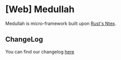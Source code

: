 # [Web] Medullah 
Medullah is micro-framework built upon [Rust's Ntex](https://ntex.rs).

## ChangeLog
You can find our changelog [here](CHANGELOG.md)